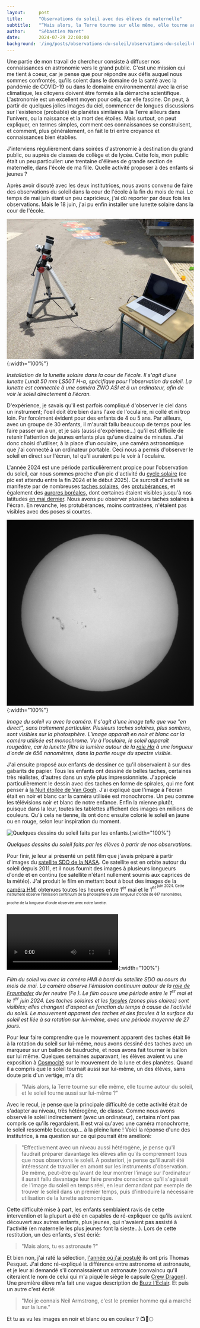 ```yaml
---
layout:     post
title:      "Observations du soleil avec des élèves de maternelle"
subtitle:   "“Mais alors, la Terre tourne sur elle même, elle tourne autour du soleil, et le Soleil tourne aussi sur lui-même ?”"
author:     "Sébastien Maret"
date:       2024-07-29 22:00:00
background: '/img/posts/observations-du-soleil/observations-du-soleil-bg.jpg'
---
```


Une partie de mon travail de chercheur consiste à diffuser nos
connaissances en astronomie vers le grand public. C'est une mission
qui me tient à coeur, car je pense que pour répondre aux défis auquel
nous sommes confrontés, qu'ils soient dans le domaine de la santé avec
la pandémie de COVID-19 ou dans le domaine environnemental avec la
crise climatique, les citoyens doivent être formés à la démarche
scientifique. L'astronomie est un excellent moyen pour cela, car elle
fascine. On peut, à partir de quelques jolies images du ciel,
commencer de longues discussions sur l'existence (probable) de
planètes similaires à la Terre ailleurs dans l'univers, ou la
naissance et la mort des étoiles. Mais surtout, on peut expliquer, en
termes simples, comment ces connaissances se construisent, et comment,
plus généralement, on fait le tri entre croyance et connaissances bien
établies.

J'interviens régulièrement dans soirées d'astronomie à destination du
grand public, ou auprès de classes de collège et de lycée. Cette fois,
mon public était un peu particulier: une trentaine d'élèves de grande
section de maternelle, dans l'école de ma fille. Quelle activité
proposer à des enfants si jeunes ?

Après avoir discuté avec les deux institutrices, nous avons convenu de
faire des observations du soleil dans la cour de l'école à la fin du
mois de mai. Le temps de mai juin étant un peu capricieux, j'ai dû
reporter par deux fois les observations. Mais le 18 juin, j'ai pu
enfin installer une lunette solaire dans la cour de l'école.

![Installation de la lunette solaire dans la cours de l'école.](/img/posts/observations-du-soleil/lunette-solaire.jpg){:width="100%"}

*Installation de la lunette solaire dans la cour de
l'école. Il s'agit d'une lunette Lundt 50 mm LS50T H-α,
spécifique pour l'observation du soleil. La lunette est connectée à
une caméra ZWO ASI et à un ordinateur, afin de voir le soleil
directement à l'écran.*

D'expérience, je savais qu'il est parfois compliqué d'observer le ciel
dans un instrument; l'oeil doit être bien dans l'axe de l'oculaire, ni
collé et ni trop loin. Par forcément évident pour des enfants de 4 ou
5 ans. Par ailleurs, avec un groupe de 30 enfants, il m'aurait fallu
beaucoup de temps pour les faire passer un à un, et je sais (aussi
d'expérience...) qu'il est difficile de retenir l'attention de jeunes
enfants plus qu'une dizaine de minutes. J'ai donc choisi d'utiliser, à
la place d'un oculaire, une caméra astronomique que j'ai connecté à un
ordinateur portable. Ceci nous a permis d'observer le soleil en direct
sur l'écran, tel qu'il auraient pu le voir à l'oculaire.

L'année 2024 est une période particulièrement propice pour
l'observation du soleil, car nous sommes proche d'un pic d'activité du
[cycle solaire](https://fr.wikipedia.org/wiki/Cycle_solaire) (ce pic
est attendu entre la fin 2024 et le début 2025). Ce surcroît
d'activité se manifeste par de nombreuses [taches
solaires](https://fr.wikipedia.org/wiki/Tache_solaire), des
[protubérances](https://fr.wikipedia.org/wiki/Protubérance_solaire),
et également des [aurores
boréales,](https://www.lemonde.fr/sciences/article/2024/05/11/aurores-boreales-le-cycle-du-soleil-sous-haute-surveillance_6213705_1650685.html)
dont certaines étaient visibles jusqu'à nos latitudes [en mai
dernier](https://www.lemonde.fr/sciences/article/2024/05/11/de-rares-aurores-boreales-observees-en-france-apres-une-tempete-solaire-exceptionnelle_6232620_1650684.html). Nous
avons pu observer plusieurs taches solaires à l'écran. En revanche,
les protubérances, moins contrastées, n'étaient pas visibles avec des
poses si courtes.

![Le soleil vu la lunette.](/img/posts/observations-du-soleil/soleil-camera.jpg){:width="100%"}

*Image du soleil vu avec la caméra. Il s'agit d'une image telle que
vue "en direct", sans traitement particulier. Plusieurs taches
solaires, plus sombres, sont visibles sur la photosphère. L'image
apparaît en noir et blanc car la caméra utilisée est monochrome. Vu à
l'oculaire, le soleil apparaît rougeâtre, car la lunette filtre la
lumière autour de la [raie Hα](https://fr.wikipedia.org/wiki/Hα) à une
longueur d'onde de 656 nanomètres, dans la partie rouge du spectre
visible.*

J'ai ensuite proposé aux enfants de dessiner ce qu'il observaient à
sur des gabarits de papier. Tous les enfants ont dessiné de belles
taches, certaines très réalistes, d'autres dans un style plus
impressionniste. J'apprécie particulièrement le dessin avec des taches
en forme de spirales, qui me font penser à [la Nuit étoilée de Van
Gogh](https://fr.wikipedia.org/wiki/La_Nuit_étoilée_(1889)). J'ai
expliqué que l'image à l'écran était en noir et blanc car la caméra
utilisée est monochrome. Un peu comme les télévisions noir et blanc de
notre enfance. Enfin la mienne plutôt, puisque dans la leur, toutes
les tablettes affichent des images en millions de couleurs. Qu'à cela
ne tienne, ils ont donc ensuite colorié le soleil en jaune ou en rouge,
selon leur inspiration du moment.

![Quelques dessins du soleil faits par les
enfants.](/img/posts/observations-du-soleil/soleil-dessins.jpg){:width="100%"}

*Quelques dessins du soleil faits par les élèves à partir de nos observations.*

Pour finir, je leur ai présenté un petit film que j'avais préparé à
partir d'images du [satellite SDO de la
NASA](https://sdo.gsfc.nasa.gov). Ce satellite est en orbite autour du
soleil depuis 2011, et il nous fournit des images à plusieurs
longueurs d'onde et en continu (ce satellite n'étant nullement soumis
aux caprices de la météo). J'ai produit le film en mettant bout à bout
des images de la [caméra HMI](http://hmi.stanford.edu) obtenues toutes
les heures entre 1<sup>er</sup> mai et le 1<sup>er<sup>
juin 2024. Cette instrument observe l'émission continuum de la
photosphère à une longueur d'onde de 617 nanomètres, proche de la
longueur d'onde observée avec notre lunette.

![Film du soleil observé au cours d'un mois par le satellite
SDO](/img/posts/observations-du-soleil/soleil-soho.mp4){:width="100%"}

*Film du soleil vu avec la caméra HMI à bord du satellite SDO au cours
du mois de mai. La caméra observe l'émission continuum autour de la
[raie de
Fraunhofer](https://fr.wikipedia.org/wiki/Raies_de_Fraunhofer) du fer
neutre (Fe ). Le film couvre une période entre le 1<sup>er</sup> mai
et le 1<sup>er</sup> juin 2024. Les taches solaires et les
[facules](https://fr.wikipedia.org/wiki/Facula) (zones plus claires)
sont visibles; elles changent d'aspect en fonction du temps à cause de
l'activité du soleil. Le mouvement apparent des taches et des facules
à la surface du soleil est liée à sa rotation sur lui-même, avec une
période moyenne de 27 jours.*

Pour leur faire comprendre que le mouvement apparent des taches était
lié à la rotation du soleil sur lui-même, nous avons dessiné des
taches avec un marqueur sur un ballon de baudruche, et nous avons fait
tourner le ballon sur lui même. Quelques semaines auparavant, les
élèves avaient vu une exposition à
[Cosmocité](https://www.cosmocite.fr) sur le mouvement de la lune et
des planètes. Quand il a compris que le soleil tournait aussi sur
lui-même, un des élèves, sans doute pris d'un vertige, m'a dit:

> "Mais alors, la Terre tourne sur elle même, elle tourne autour du
> soleil, et le soleil tourne aussi sur lui-même ?"

Avec le recul, je pense que la principale difficulté de cette activité
était de s'adapter au niveau, très hétérogène, de classe. Comme nous
avons observé le soleil indirectement (avec un ordinateur), certains
n'ont pas compris ce qu'ils regardaient. Il est vrai qu'avec une
caméra monochrome, le soleil ressemble beaucoup... à la pleine lune !
Voici la réponse d'une des institutrice, à ma question sur ce qui
pourrait être amélioré:

> "Effectivement avec un niveau aussi hétérogène, je pense qu'il
> faudrait préparer davantage les élèves afin qu'ils comprennent tous
> que nous observions le soleil.  A posteriori, je pense qu'il aurait
> été intéressant de travailler en amont sur les instruments
> d'observation.  De même, peut-être qu'avant de leur montrer l'image
> sur l'ordinateur il aurait fallu davantage leur faire prendre
> conscience qu'il s'agissait de l'image du soleil en temps réel, en
> leur demandant par exemple de trouver le soleil dans un premier
> temps, puis d'introduire la nécessaire utilisation de la lunette
> astronomique.

Cette difficulté mise à part, les enfants semblaient ravis de cette
intervention et la plupart a été en capables de ré-expliquer ce qu'ils
avaient découvert aux autres enfants, plus jeunes, qui n'avaient pas
assisté à l'activité (en maternelle les plus jeunes font la
sieste...). Lors de cette restitution, un des enfants, s'est écrié:

> "Mais alors, tu es astronaute ?"

Et bien non, j'ai raté la sélection, [l'année où j'ai
postulé](https://www.esa.int/Science_Exploration/Human_and_Robotic_Exploration/European_Astronaut_Selection_2008/Applicants_from_all_ESA_Member_States_to_become_European_astronauts)
ils ont pris Thomas Pesquet. J'ai donc ré-expliqué la différence entre
astronome et astronaute, et je leur ai demandé s'il connaissaient un
astronaute (convaincu qu'il citeraient le nom de celui qui m'a piqué
le siège le capsule [Crew
Dragon](https://www.lemonde.fr/sciences/article/2021/04/17/thomas-pesquet-pare-pour-un-nouveau-decollage-vers-l-espace-on-sait-quand-ca-va-faire-mal-quand-ce-sera-long-quand-ce-sera-difficile_6077146_1650684.html)). Une
première élève m'a fait une vague description de [Buzz
l'Eclair](https://fr.wikipedia.org/wiki/Buzz_l%27Éclair). Et puis un
autre c'est écrié:

> "Moi je connais Neil Armstrong, c'est le premier homme qui a marché
> sur la lune."

Et tu as vu les images en noir et blanc ou en couleur ? 📺🚀🌕


